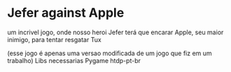 # Jefer against Apple

um incrivel jogo, onde nosso heroi Jefer terá que encarar Apple, seu maior inimigo, para tentar resgatar Tux

(esse jogo é apenas uma versao modificada de um jogo que fiz em um trabalho) 
Libs necessarias
Pygame
htdp-pt-br
